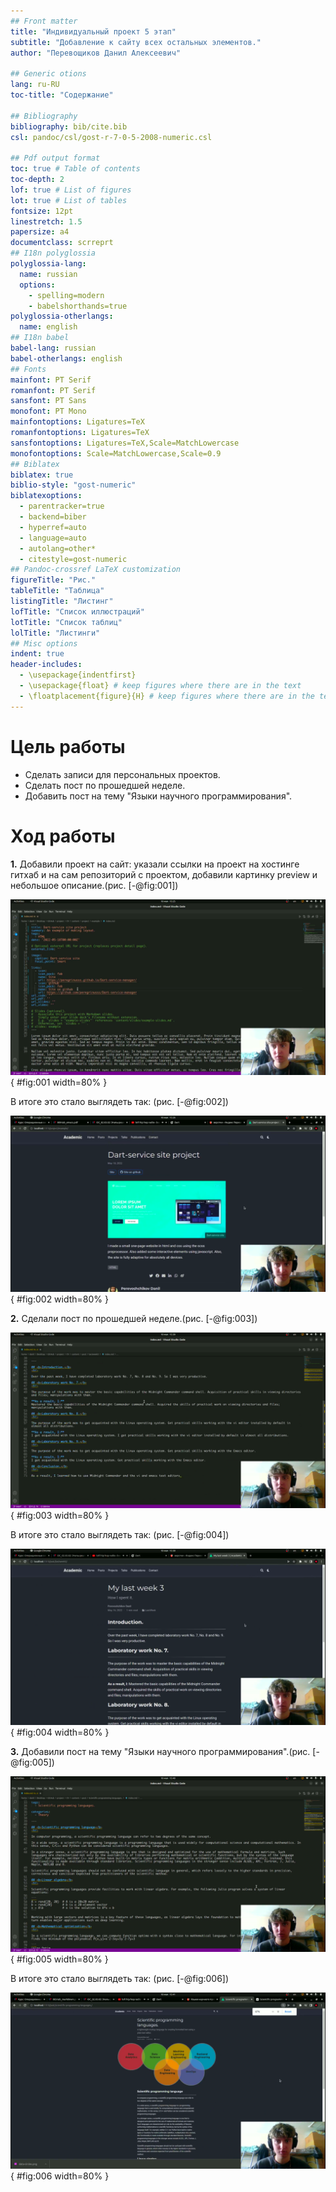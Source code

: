 ```yaml
---
## Front matter
title: "Индивидуальный проект 5 этап"
subtitle: "Добавление к сайту всех остальных элементов."
author: "Перевощиков Данил Алексеевич"

## Generic otions
lang: ru-RU
toc-title: "Содержание"

## Bibliography
bibliography: bib/cite.bib
csl: pandoc/csl/gost-r-7-0-5-2008-numeric.csl

## Pdf output format
toc: true # Table of contents
toc-depth: 2
lof: true # List of figures
lot: true # List of tables
fontsize: 12pt
linestretch: 1.5
papersize: a4
documentclass: scrreprt
## I18n polyglossia
polyglossia-lang:
  name: russian
  options:
	- spelling=modern
	- babelshorthands=true
polyglossia-otherlangs:
  name: english
## I18n babel
babel-lang: russian
babel-otherlangs: english
## Fonts
mainfont: PT Serif
romanfont: PT Serif
sansfont: PT Sans
monofont: PT Mono
mainfontoptions: Ligatures=TeX
romanfontoptions: Ligatures=TeX
sansfontoptions: Ligatures=TeX,Scale=MatchLowercase
monofontoptions: Scale=MatchLowercase,Scale=0.9
## Biblatex
biblatex: true
biblio-style: "gost-numeric"
biblatexoptions:
  - parentracker=true
  - backend=biber
  - hyperref=auto
  - language=auto
  - autolang=other*
  - citestyle=gost-numeric
## Pandoc-crossref LaTeX customization
figureTitle: "Рис."
tableTitle: "Таблица"
listingTitle: "Листинг"
lofTitle: "Список иллюстраций"
lotTitle: "Список таблиц"
lolTitle: "Листинги"
## Misc options
indent: true
header-includes:
  - \usepackage{indentfirst}
  - \usepackage{float} # keep figures where there are in the text
  - \floatplacement{figure}{H} # keep figures where there are in the text
---
```


# Цель работы

- Сделать записи для персональных проектов.
- Сделать пост по прошедшей неделе.
- Добавить пост на тему "Языки научного программирования".

# Ход работы

**1.** Добавили проект на сайт: указали ссылки на проект на хостинге гитхаб и на сам репозиторий с проектом, добавили картинку preview и небольшое описание.(рис. [-@fig:001])

![Код проекта.](image/01.png){ #fig:001 width=80% }

В итоге это стало выглядеть так: (рис. [-@fig:002])

![Проект на сайте.](image/02.png){ #fig:002 width=80% }

**2.** Сделали пост по прошедшей неделе.(рис. [-@fig:003])

![Код поста по прошедшей неделе.](image/03.png){ #fig:003 width=80% }

В итоге это стало выглядеть так: (рис. [-@fig:004])

![Пост по прошедшей неделе на сайте.](image/04.png){ #fig:004 width=80% }

**3.** Добавили пост на тему "Языки научного программирования".(рис. [-@fig:005])

![Код поста о языках научного программирования.](image/05.png){ #fig:005 width=80% }

В итоге это стало выглядеть так: (рис. [-@fig:006])

![Пост "Языки научного программирования" на сайте.](image/06.png){ #fig:006 width=80% }